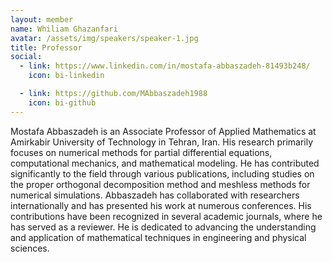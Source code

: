 ```yaml
---
layout: member
name: Whiliam Ghazanfari
avatar: /assets/img/speakers/speaker-1.jpg
title: Professor
social:
  - link: https://www.linkedin.com/in/mostafa-abbaszadeh-81493b248/
    icon: bi-linkedin

  - link: https://github.com/MAbbaszadeh1988
    icon: bi-github
---
```


Mostafa Abbaszadeh is an Associate Professor of Applied Mathematics at Amirkabir University of Technology in Tehran, Iran. His research primarily focuses on numerical methods for partial differential equations, computational mechanics, and mathematical modeling. He has contributed significantly to the field through various publications, including studies on the proper orthogonal decomposition method and meshless methods for numerical simulations. Abbaszadeh has collaborated with researchers internationally and has presented his work at numerous conferences. His contributions have been recognized in several academic journals, where he has served as a reviewer. He is dedicated to advancing the understanding and application of mathematical techniques in engineering and physical sciences.
